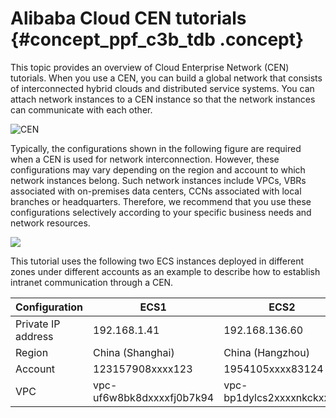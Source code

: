 # Alibaba Cloud CEN tutorials {#concept_ppf_c3b_tdb .concept}

This topic provides an overview of Cloud Enterprise Network \(CEN\) tutorials. When you use a CEN, you can build a global network that consists of interconnected hybrid clouds and distributed service systems. You can attach network instances to a CEN instance so that the network instances can communicate with each other.

![CEN](http://static-aliyun-doc.oss-cn-hangzhou.aliyuncs.com/assets/img/3043/156747247254379_en-US.png)

Typically, the configurations shown in the following figure are required when a CEN is used for network interconnection. However, these configurations may vary depending on the region and account to which network instances belong. Such network instances include VPCs, VBRs associated with on-premises data centers, CCNs associated with local branches or headquarters. Therefore, we recommend that you use these configurations selectively according to your specific business needs and network resources.

![](http://static-aliyun-doc.oss-cn-hangzhou.aliyuncs.com/assets/img/3043/156747247254404_en-US.png)

This tutorial uses the following two ECS instances deployed in different zones under different accounts as an example to describe how to establish intranet communication through a CEN.

|Configuration|ECS1|ECS2|
|-------------|----|----|
|Private IP address|192.168.1.41|192.168.136.60|
|Region|China \(Shanghai\)|China \(Hangzhou\)|
|Account|123157908xxxx123|1954105xxxx83124|
|VPC|vpc-uf6w8bk8dxxxxfj0b7k94|vpc-bp1dylcs2xxxxnkckxxxx|

